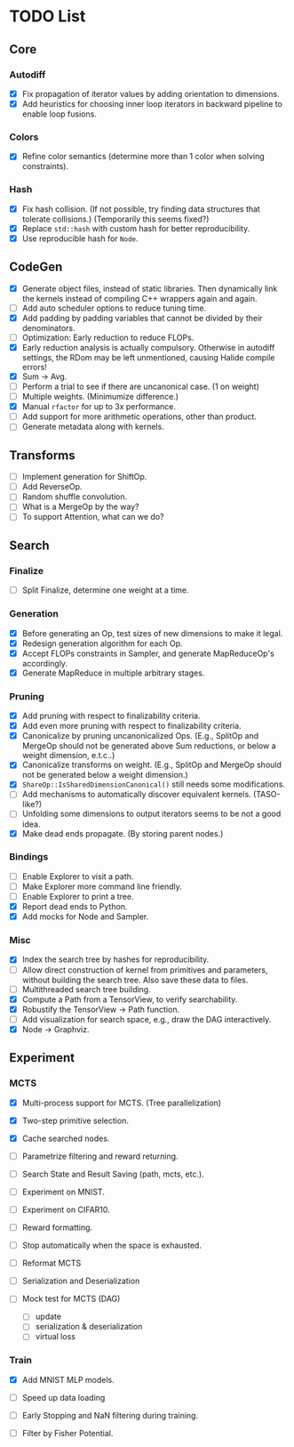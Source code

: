 # TODO List

## Core

### Autodiff

- [x] Fix propagation of iterator values by adding orientation to dimensions.
- [x] Add heuristics for choosing inner loop iterators in backward pipeline to enable loop fusions.

### Colors

- [x] Refine color semantics (determine more than 1 color when solving constraints).

### Hash

- [x] Fix hash collision. (If not possible, try finding data structures that tolerate collisions.) (Temporarily this seems fixed?)
- [x] Replace `std::hash` with custom hash for better reproducibility.
- [x] Use reproducible hash for `Node`.

## CodeGen

- [x] Generate object files, instead of static libraries. Then dynamically link the kernels instead of compiling C++ wrappers again and again.
- [ ] Add auto scheduler options to reduce tuning time.
- [x] Add padding by padding variables that cannot be divided by their denominators.
- [ ] Optimization: Early reduction to reduce FLOPs.
- [x] Early reduction analysis is actually compulsory. Otherwise in autodiff settings, the RDom may be left unmentioned, causing Halide compile errors!
- [x] Sum -> Avg.
- [ ] Perform a trial to see if there are uncanonical case. (1 on weight)
- [ ] Multiple weights. (Minimumize difference.)
- [x] Manual `rfactor` for up to 3x performance.
- [ ] Add support for more arithmetic operations, other than product.
- [ ] Generate metadata along with kernels.

## Transforms

- [ ] Implement generation for ShiftOp.
- [ ] Add ReverseOp.
- [ ] Random shuffle convolution.
- [ ] What is a MergeOp by the way?
- [ ] To support Attention, what can we do?

## Search

### Finalize

- [ ] Split Finalize, determine one weight at a time.

### Generation

- [x] Before generating an Op, test sizes of new dimensions to make it legal.
- [x] Redesign generation algorithm for each Op.
- [x] Accept FLOPs constraints in Sampler, and generate MapReduceOp's accordingly.
- [x] Generate MapReduce in multiple arbitrary stages.

### Pruning

- [x] Add pruning with respect to finalizability criteria.
- [x] Add even more pruning with respect to finalizability criteria.
- [x] Canonicalize by pruning uncanonicalized Ops. (E.g., SplitOp and MergeOp should not be generated above Sum reductions, or below a weight dimension, e.t.c..)
- [x] Canonicalize transforms on weight. (E.g., SplitOp and MergeOp should not be generated below a weight dimension.)
- [x] `ShareOp::IsSharedDimensionCanonical()` still needs some modifications.
- [ ] Add mechanisms to automatically discover equivalent kernels. (TASO-like?)
- [ ] Unfolding some dimensions to output iterators seems to be not a good idea.
- [x] Make dead ends propagate. (By storing parent nodes.)

### Bindings

- [ ] Enable Explorer to visit a path.
- [ ] Make Explorer more command line friendly.
- [ ] Enable Explorer to print a tree.
- [x] Report dead ends to Python.
- [x] Add mocks for Node and Sampler.

### Misc

- [x] Index the search tree by hashes for reproducibility.
- [ ] Allow direct construction of kernel from primitives and parameters, without building the search tree. Also save these data to files.
- [ ] Multithreaded search tree building.
- [x] Compute a Path from a TensorView, to verify searchability.
- [x] Robustify the TensorView -> Path function.
- [ ] Add visualization for search space, e.g., draw the DAG interactively.
- [x] Node -> Graphviz.

## Experiment

### MCTS

- [x] Multi-process support for MCTS. (Tree parallelization)
- [x] Two-step primitive selection. 
- [x] Cache searched nodes. 
- [ ] Parametrize filtering and reward returning. 
- [ ] Search State and Result Saving (path, mcts, etc.). 
- [ ] Experiment on MNIST. 
- [ ] Experiment on CIFAR10. 
- [ ] Reward formatting. 
- [ ] Stop automatically when the space is exhausted. 

- [ ] Reformat MCTS
- [ ] Serialization and Deserialization
- [ ] Mock test for MCTS (DAG)
    - [ ] update
    - [ ] serialization & deserialization
    - [ ] virtual loss

### Train

- [x] Add MNIST MLP models. 
- [ ] Speed up data loading
- [ ] Early Stopping and NaN filtering during training. 
- [ ] Filter by Fisher Potential. 

